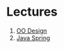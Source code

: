 # Lectures

1. [OO Design](https://polyurichard.github.io/lectures/OOD/oo.html)
2. [Java Spring](https://polyurichard.github.io/lectures/Spring/spring.html)